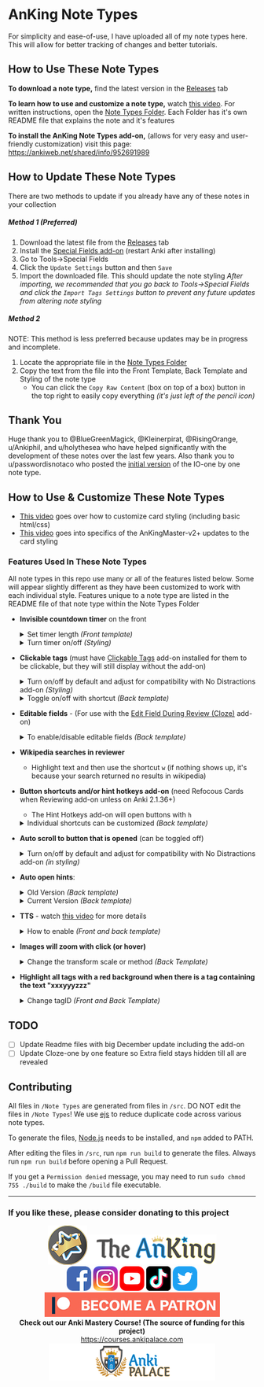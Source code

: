 # AnKing Note Types
For simplicity and ease-of-use, I have uploaded all of my note types here. This will allow for better tracking of changes and better tutorials.

## How to Use These Note Types
**To download a note type,** find the latest version in the [Releases](https://github.com/AnKingMed/AnKing-Note-Types/releases) tab

**To learn how to use and customize a note type,** watch [this video](https://youtu.be/NYUhNMyAZNs).  For written instructions, open the [Note Types Folder](https://github.com/AnKingMed/AnKing-Note-Types/tree/master/Note%20Types). Each Folder has it's own README file that explains the note and it's features

**To install the AnKing Note Types add-on,** (allows for very easy and user-friendly customization) visit this page: https://ankiweb.net/shared/info/952691989

## How to Update These Note Types
There are two methods to update if you already have any of these notes in your collection
##### Method 1 (Preferred)
1. Download the latest file from the [Releases](https://github.com/AnKingMed/AnKing-Note-Types/releases) tab
2. Install the [Special Fields add-on](https://ankiweb.net/shared/info/1102281552) (restart Anki after installing)
3. Go to Tools->Special Fields
4. Click the `Update Settings` button and then `Save`
5. Import the downloaded file. This should update the note styling
_After importing, we recommended that you go back to Tools->Special Fields and click the `Import Tags Settings` button to prevent any future updates from altering note styling_

##### Method 2
NOTE: This method is less preferred because updates may be in progress and incomplete.
1. Locate the appropriate file in the [Note Types Folder](https://github.com/AnKingMed/AnKing-Note-Types/tree/master/Note%20Types)
2. Copy the text from the file into the Front Template, Back Template and Styling of the note type
   - You can click the `Copy Raw Content` (box on top of a box) button in the top right to easily copy everything _(it's just left of the pencil icon)_ 

## Thank You
Huge thank you to @BlueGreenMagick, @Kleinerpirat, @RisingOrange, u/Ankiphil, and u/holythesea who have helped significantly with the development of these notes over the last few years. Also thank you to u/passwordisnotaco who posted the [initial version](https://www.reddit.com/r/Anki/comments/pia8e5/how_to_incrementally_reveal_an_image_occlusion/?utm_source=share&utm_medium=ios_app&utm_name=iossmf) of the IO-one by one note type.

## How to Use & Customize These Note Types
- <a href="https://www.youtube.com/watch?v=HgKDRTTTnh4&t=37s">This video</a> goes over how to customize card styling (including basic html/css)
- <a href="https://www.youtube.com/watch?v=4Q6Ll5k412U&t=1s">This video</a> goes into specifics of the AnKingMaster-v2+ updates to the card styling

### Features Used In These Note Types
All note types in this repo use many or all of the features listed below. Some will appear slightly different as they have been customized to work with each individual style. Features unique to a note type are listed in the README file of that note type within the Note Types Folder
- <b>Invisible countdown timer</b> on the front
  <details><summary>Set timer length <i>(Front template)</i></summary>
    <p>

    ```
    // Timer config (timer length, timer finished message)
    var minutes = 0
    var seconds = 9
    var timeOverMsg = "<span style='color:#CC5B5B'>!<br/>!<br/>!<br/>!<br/>!<br/>!</span>"
    ```
    </p>
  </details>
  <details><summary>Turn timer on/off <i>(Styling)</i></summary>
    <p>

    ```
    /* TIMER ON/OFF */
    .timer {
      display: block; /* ‘none’ or ‘block’ */
    }
    ```
    </p>
  </details>

- <b>Clickable tags</b> (must have <a href="">Clickable Tags</a> add-on installed for them to be clickable, but they will still display without the add-on)
  <details><summary>Turn on/off by default and adjust for compatibility with No Distractions add-on <i>(Styling)</i></summary>
    <p>

    ```
    /* TAGS ON/OFF DESKTOP & MOBILE*/
    #tags-container {
      display: block; /* ‘none’ or ‘block’ */
    }

    .mobile #tags-container {
      display: none; /* ‘none’ or ‘block’ */
    }

    /* MOVE TAGS UP FOR 'NO-DISTRACTIONS' ADD-ON */
    #tags-container {
      padding-bottom: 0px; /* 0 normal, 55 to move up */
    }
    ```
    </p>
  </details>
  <details><summary>Toggle on/off with shortcut <i>(Back template)</i></summary>
    <p>

    Default is `C`
    ```
    // ##############  TAG SHORTCUT  ##############
    var toggleTagsShortcut = "C";
    ```
    </p>
  </details>

- <b>Editable fields</b> - (For use with the <a href="">Edit Field During Review (Cloze)</a> add-on)
  <details><summary>To enable/disable editable fields <i>(Back template)</i></summary>
    <p>

    1. Make sure that the correct add-on is installed (NOT `Edit Field During Review`)
    2. The config of `Edit Field During Review (Cloze)` allows for click to edit or ctrl+click to edit
    3. In order to make a field editable, change `{{Field Name}}` to `{{edit:Field Name}}`. 
    <u>For cloze fields:</u>
    Change `<div class="editcloze id="text"">{{cloze:Text}}</div>` to `<div class="editcloze" id="text">{{edit:cloze:Text}}</div>`
    Do NOT change `<div class="clozefield">{{cloze:Text}}</div>` (This is set for mobile to avoid errors)

    </p>
  </details>

- <b>Wikipedia searches in reviewer</b>
  - Highlight text and then use the shortcut `w` (if nothing shows up, it's because your search returned no results in wikipedia)

- <b>Button shortcuts and/or hint hotkeys add-on</b> (need Refocous Cards when Reviewing add-on unless on Anki 2.1.36+)
  - The Hint Hotkeys add-on will open buttons with `h`
  <details><summary>Individual shortcuts can be customized <i>(Back template)</i></summary>
    <p>

    ```
    // ##############  HINT REVEAL SHORTCUTS  ##############
    // All shortcuts will also open with "H" if using the Hint Hotkeys add-on 
    var ButtonShortcuts = {
        "Lecture Notes" : "Alt + 1",
        "Missed Questions" : "Alt + 2",
    }
    var ToggleAllButtons = "'"
    ```
    </p>
  </details>

- <b>Auto scroll to button that is opened</b> (can be toggled off)
  <details><summary>Turn on/off by default and adjust for compatibility with No Distractions add-on <i>(in styling)</i></summary>
    <p>

    Change `true` to `false` to turn off the auto scroll
    ```
    var ScrollToButton = true;
    ```
    </p>
  </details>

- <b>Auto open hints</b>:
    <details><summary>Old Version <i>(Back template)</i></summary>
    <p>

    <img src="/screenshots/Auto-open-hint.jpg" style="width:600px">
    </p>
  </details>
  <details><summary>Current Version <i>(Back template)</i></summary>
    <p>

    ```
    // ##############  SHOW HINTS AUTOMATICALLY  ##############
    var ButtonAutoReveal = {
        "Lecture Notes" : false,
        "Missed Questions" : false,
    }
    ```
    </p>
  </details>

- <b>TTS</b> - watch <a href="https://www.youtube.com/watch?v=5QFDrY7PDUk&t=4s">this video</a> for more details
  <details><summary>How to enable <i>(Front and back template)</i></summary>
    <p>

    ## Front template:
    ```
    <!-- ##############  Text-to-speech  ##############
    replace the arrows/dashes from the statement below with double brackets-->

    <!--tts en_US voices=Apple_Samantha speed=1.4:cloze:Text-->
    ```
    <u>change to look like:</u>
    ```
    <!-- ##############  Text-to-speech  ##############
    replace the arrows/dashes from the statement below with double brackets-->

    {{tts en_US voices=Apple_Samantha speed=1.4:cloze:Text}}
    ```
    ## Back template:
    ```
    <!-- ##############  TEXT-TO-SPEECH ##############
    replace the arrows/dashes from the statement below with double brackets-->

    <!--tts en_US voices=Apple_Samantha speed=1.4:cloze-only:Text-->
    ```
    <u>change to look like:</u>
    ```
    <!-- ##############  TEXT-TO-SPEECH ##############
    replace the arrows/dashes from the statement below with double brackets-->

    {{tts en_US voices=Apple_Samantha speed=1.4:cloze-only:Text}}
    ```
    </p>
  </details>

- <b>Images will zoom with click (or hover)</b>
  <details><summary>Change the transform scale or method <i>(Back Template)</i></summary>
    <p>

    `active` will cause images to zoom on click. `hover` will cause images to zoom on hover. Some Note Types have specific zoom scales for specific fields
    ```
    /*Image hover zoom*/ 
    img:active {
      transform: scale(1.2);
    }
    .mobile img:active {
      transform: scale(1.0) !important;
    }
    ```
    </p>
  </details>
  
- <b>Highlight all tags with a red background when there is a tag containing the text "xxxyyyzzz"</b>
  <details><summary>Change tagID <i>(Front and Back Template)</i></summary>
    <p>

    ```
    //ENTER THE TAG TERM WHICH, WHEN PRESENT, WILL TRIGGER A RED BACKGROUND
    var tagID = "XXXYYYZZZ"
    ```
    </p>
  </details>

## TODO
- [ ] Update Readme files with big December update including the add-on
- [ ] Update Cloze-one by one feature so Extra field stays hidden till all are revealed

## Contributing

All files in `/Note Types` are generated from files in `/src`. DO NOT edit the files in `/Note Types`!
We use [ejs](https://ejs.co/) to reduce duplicate code across various note types.

To generate the files, [Node.js](https://nodejs.org/en/download/) needs to be installed, and `npm` added to PATH.

After editing the files in `/src`, run `npm run build` to generate the files. Always run `npm run build` before opening a Pull Request.

If you get a `Permission denied` message, you may need to run `sudo chmod 755 ./build` to make the `/build` file executable.

***

### If you like these, please consider donating to this project

<p align="center">
<a href="https://www.ankingmed.com" rel="nofollow"><img src="https://raw.githubusercontent.com/AnKingMed/My-images/master/AnKing/AnKingSmall.png?raw=true"></a><a href="https://www.ankingmed.com" rel="nofollow"><img src="https://raw.githubusercontent.com/AnKingMed/My-images/master/AnKing/TheAnKing.png?raw=true"></a>
  <br>
  <a href="https://www.facebook.com/ankingmed" rel="nofollow"><img src="https://raw.githubusercontent.com/AnKingMed/My-images/master/Social/FB.png?raw=true"></a>     <a href="https://www.instagram.com/ankingmed" rel="nofollow"><img src="https://raw.githubusercontent.com/AnKingMed/My-images/master/Social/Instagram.png?raw=true"></a>     <a href="https://www.youtube.com/theanking" rel="nofollow"><img src="https://raw.githubusercontent.com/AnKingMed/My-images/master/Social/YT.png?raw=true"></a>     <a href="https://www.tiktok.com/@ankingmed" rel="nofollow"><img src="https://raw.githubusercontent.com/AnKingMed/My-images/master/Social/TikTok.png?raw=true"></a>     <a href="https://www.twitter.com/ankingmed" rel="nofollow"><img src="https://raw.githubusercontent.com/AnKingMed/My-images/master/Social/Twitter.png?raw=true"></a>
  <br>
<a href="https://www.ankipalace.com/membership" rel="nofollow"><img src="https://raw.githubusercontent.com/AnKingMed/My-images/master/AnKing/Patreon.jpg?raw=true"></a>
<br>
<b>Check out our Anki Mastery Course! (The source of funding for this project)</b><br>
          <a href="https://courses.ankipalace.com/?utm_source=anking_bg_add-on&amp;utm_medium=anki_add-on_page&amp;utm_campaign=mastery_course" rel="nofollow">https://courses.ankipalace.com</a>
<a href="https://courses.ankipalace.com/?utm_source=anking_bg_add-on&amp;utm_medium=anki_add-on_page&amp;utm_campaign=mastery_course" rel="nofollow">
  <br>
  <img src="https://raw.githubusercontent.com/AnKingMed/My-images/master/AnKing/AnkiPalace.png?raw=true"></a></p>
